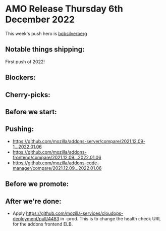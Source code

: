 # AMO Release Thursday 6th December 2022

This week's push hero is [bobsilverberg](https://github.com/bobsilverberg)

## Notable things shipping:

First push of 2022!

## Blockers:

## Cherry-picks:

## Before we start:

## Pushing:

- https://github.com/mozilla/addons-server/compare/2021.12.09-1...2022.01.06
- https://github.com/mozilla/addons-frontend/compare/2021.12.09...2022.01.06
- https://github.com/mozilla/addons-code-manager/compare/2021.12.09...2022.01.06

## Before we promote:

## After we're done:
* Apply https://github.com/mozilla-services/cloudops-deployment/pull/4483 in -prod. This is to change the health check URL for the addons frontend ELB.
